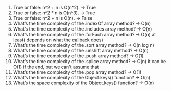 1. True or false: n^2 + n is O(n^2). -> True
2. True or false: n^2 * n is O(n^3). -> True
3. True or false: n^2 + n is O(n). -> False
4. What’s the time complexity of the .indexOf array method? -> O(n)
5. What’s the time complexity of the .includes array method? -> O(n)
6. What’s the time complexity of the .forEach array method? -> O(n) at least( depends on what the callback does)
7. What’s the time complexity of the .sort array method? -> O(n log n)
8. What’s the time complexity of the .unshift array method? -> O(n)
9. What’s the time complexity of the .push array method? -> O(1)
10. What’s the time complexity of the .splice array method? -> O(n) it can be O(1) if the end, but we can't assume that
11. What’s the time complexity of the .pop array method? -> O(1)
12. What’s the time complexity of the Object.keys() function? -> O(n)
13. What’s the space complexity of the Object.keys() function? -> O(n)